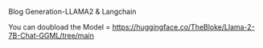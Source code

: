 Blog Generation-LLAMA2 & Langchain

You can doubload the Model = https://huggingface.co/TheBloke/Llama-2-7B-Chat-GGML/tree/main

